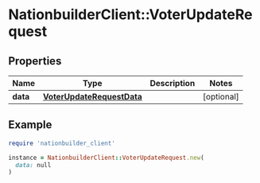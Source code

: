 # NationbuilderClient::VoterUpdateRequest

## Properties

| Name | Type | Description | Notes |
| ---- | ---- | ----------- | ----- |
| **data** | [**VoterUpdateRequestData**](VoterUpdateRequestData.md) |  | [optional] |

## Example

```ruby
require 'nationbuilder_client'

instance = NationbuilderClient::VoterUpdateRequest.new(
  data: null
)
```

